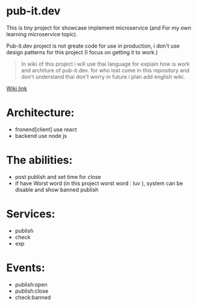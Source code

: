 # pub-it.dev
This is tiny project for showcase implement microservice (and For my own learning microservice topic).

Pub-it.dev project is not greate code for use in production, i don't use design patterns for this project (I focus on getting it to work.)

> In wiki of this project  i will use thai language for explain how is work and architure of pub-it.dev. for who lost come in this repository and don't understand thai don't worry in future i plan add english wiki.

[Wiki link](https://github.com/nueng1996/pub-it.dev/wiki/Home-Thai)


# Architecture:
  * fronend[client] use react
  * backend use node js
  
# The abilities:
  - post publish and set time for close
  - if have Worst word (in this project worst word : luv ), system can be disable and show banned publish
 
# Services:
  - publish
  - check
  - exp
 
# Events:
  * publish:open
  * publish:close
  * check:banned



 
 
